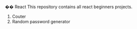 �� R e a c t  
This repository contains all react beginners projects.
1. Couter
2. Random password generator
 